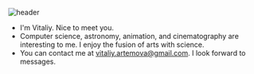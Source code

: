 ![header](https://capsule-render.vercel.app/api?text=Hey%20there,%20I'm%20Vitaliy%20👋&fontColor=f7f5f5&animation=fadeIn&type=waving&color=0:F8B195,50:F67280,100:C06C84,text=FFFFFF&height=100")



- I'm Vitaliy. Nice to meet you.
- Computer science, astronomy, animation, and cinematography are interesting to me. I enjoy the fusion of arts with science.
- You can contact me at <vitaliy.artemova@gmail.com>. I look forward to messages.

<!---
VitaliyRuzha/VitaliyRuzha is a ✨ special ✨ repository because its `README.md` (this file) appears on your GitHub profile.
You can click the Preview link to take a look at your changes.
--->
